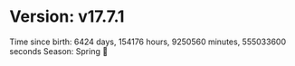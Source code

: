 # Version: v17.7.1
Time since birth: 6424 days, 154176 hours, 9250560 minutes, 555033600 seconds
Season: Spring 🌸
